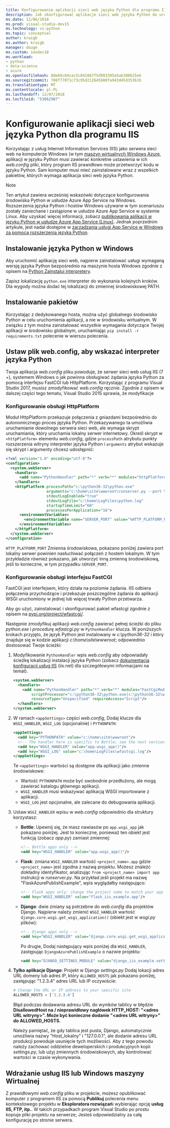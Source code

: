 ```yaml
---
title: Konfigurowanie aplikacji sieci web języka Python dla programu IIS
description: Jak skonfigurować aplikacje sieci web języka Python do uruchamiania z Internet Information Services z maszyną wirtualną Windows.
ms.date: 12/06/2018
ms.prod: visual-studio-dev15
ms.technology: vs-python
ms.topic: conceptual
author: kraigb
ms.author: kraigb
manager: douge
ms.custom: seodec18
ms.workload:
- python
- data-science
- azure
ms.openlocfilehash: 8de69c64cac5c841867f5d993395e5ab380625eb
ms.sourcegitcommit: 708f77071c73c95d212645b00fa943d45d35361b
ms.translationtype: MT
ms.contentlocale: pl-PL
ms.lasthandoff: 12/07/2018
ms.locfileid: "53062907"
---
```

# <a name="configure-python-web-apps-for-iis"></a>Konfigurowanie aplikacji sieci web języka Python dla programu IIS

Korzystając z usług Internet Information Services (IIS) jako serwera sieci web na komputerze Windows (w tym [maszyn wirtualnych Windows Azure](/azure/architecture/reference-architectures/n-tier/windows-vm), aplikacji w języku Python musi zawierać konkretne ustawienia w ich *web.config* pliki, który program IIS prawidłowo może przetworzyć kodu w języku Python. Sam komputer musi mieć zainstalowane wraz z wszelkich pakietów, których wymaga aplikacja sieci web języka Python.

> [!Note]
> Ten artykuł zawiera wcześniej wskazówki dotyczące konfigurowania środowiska Python w usłudze Azure App Service na Windows. Rozszerzenia języka Python i hostów Windows używane w tym scenariuszu zostały zaniechane i zastąpione w usłudze Azure App Service w systemie Linux. Aby uzyskać więcej informacji, zobacz [publikowania aplikacji w języku Python w usłudze Azure App Service (Linux)](publishing-python-web-applications-to-azure-from-visual-studio.md). Jednak poprzednim artykule, jest nadal dostępne w [zarządzania usługi App Service w Windows za pomocą rozszerzenia języka Python](managing-python-on-azure-app-service.md).

## <a name="install-python-on-windows"></a>Instalowanie języka Python w Windows

Aby uruchomić aplikację sieci web, najpierw zainstalować usługi wymaganą wersję języka Python bezpośrednio na maszynie hosta Windows zgodnie z opisem na [Python Zainstaluj interpretery](installing-python-interpreters.md).

Zapisz lokalizację `python.exe` interpreter do wykonania kolejnych kroków. Dla wygody można dodać tej lokalizacji do zmiennej środowiskowej PATH.

## <a name="install-packages"></a>Instalowanie pakietów

Korzystając z dedykowanego hosta, można użyć globalnego środowisko Python w celu uruchomienia aplikacji, a nie w środowisku wirtualnym. W związku z tym można zainstalować wszystkie wymagania dotyczące Twojej aplikacji w środowisku globalnym, uruchamiając `pip install -r requirements.txt` polecenie w wierszu polecenia.

## <a name="set-webconfig-to-point-to-the-python-interpreter"></a>Ustaw plik web.config, aby wskazać interpreter języka Python

Twoja aplikacja *web.config* pliku powoduje, że serwer sieci web usług IIS (7 +), systemem Windows o jak powinna obsługiwać żądania języka Python za pomocą interfejsu FastCGI lub HttpPlatform. Korzystając z programu Visual Studio 2017, musisz zmodyfikować *web.config* ręcznie. Zgodnie z opisem w dalszej części tego tematu, Visual Studio 2015 sprawia, że modyfikacje

### <a name="configure-the-httpplatform-handler"></a>Konfigurowanie obsługi HttpPlatform

Moduł HttpPlatform przekazuje połączenia z gniazdami bezpośrednio do autonomicznego proces języka Python. Przekazywanego ta umożliwia uruchamianie dowolnego serwera sieci web, ale wymaga skrypt uruchamiania, który uruchamia lokalny serwer internetowy. Określ skrypt w `<httpPlatform>` elementu *web.config*, gdzie `processPath` atrybutu punkty rozszerzenia witryny interpreter języka Python i `arguments` atrybut wskazuje się skrypt i argumenty chcesz udostępnić:

```xml
<?xml version="1.0" encoding="utf-8"?>
<configuration>
  <system.webServer>
    <handlers>
      <add name="PythonHandler" path="*" verb="*" modules="httpPlatformHandler" resourceType="Unspecified"/>
    </handlers>
    <httpPlatform processPath="c:\python36-32\python.exe"
                  arguments="c:\home\site\wwwroot\runserver.py --port %HTTP_PLATFORM_PORT%"
                  stdoutLogEnabled="true"
                  stdoutLogFile="c:\home\LogFiles\python.log"
                  startupTimeLimit="60"
                  processesPerApplication="16">
      <environmentVariables>
        <environmentVariable name="SERVER_PORT" value="%HTTP_PLATFORM_PORT%" />
      </environmentVariables>
    </httpPlatform>
  </system.webServer>
</configuration>
```

`HTTP_PLATFORM_PORT` Zmienna środowiskowa, pokazano poniżej zawiera port lokalny serwer powinien nasłuchiwać połączeń z hostem lokalnym. W tym przykładzie również pokazano, jak utworzyć inną zmienną środowiskową, jeśli to konieczne, w tym przypadku `SERVER_PORT`.

### <a name="configure-the-fastcgi-handler"></a>Konfigurowanie obsługi interfejsu FastCGI

FastCGI jest interfejsem, który działa na poziomie żądania. IIS odbiera połączenia przychodzące i przekazuje poszczególne żądania do aplikacji WSGI uruchomiony w jednej lub więcej trwały Python przetwarza.

Aby go użyć, zainstalować i skonfigurować pakiet wfastcgi zgodnie z opisem na [pypi.org/project/wfastcgi/](https://pypi.io/project/wfastcgi).

Następnie zmodyfikuj aplikacji *web.config* zawierać pełnej ścieżki do pliku *python.exe* i *procedurę wfastcgi.py* w `PythonHandler` klucza. W poniższych krokach przyjęto, że język Python jest instalowany w *c:\python36-32* i który znajduje się w kodzie aplikacji *c:\home\site\wwwroot*; odpowiednio dostosować Twoje ścieżki:

1. Modyfikowanie `PythonHandler` wpis *web.config* aby odpowiadały ścieżkę lokalizacji instalacji języka Python (zobacz [dokumentacja konfiguracji usług IIS](https://www.iis.net/configreference) (iis.net) dla szczegółowymi informacjami na temat).

    ```xml
    <system.webServer>
      <handlers>
        <add name="PythonHandler" path="*" verb="*" modules="FastCgiModule"
            scriptProcessor="c:\python36-32\python.exe|c:\python36-32\wfastcgi.py"
            resourceType="Unspecified" requireAccess="Script"/>
      </handlers>
    </system.webServer>
    ```

1. W ramach `<appSettings>` części *web.config*, Dodaj klucze dla `WSGI_HANDLER`, `WSGI_LOG` (opcjonalnie) i `PYTHONPATH`:

    ```xml
    <appSettings>
      <add key="PYTHONPATH" value="c:\home\site\wwwroot"/>
      <!-- The handler here is specific to Bottle; see the next section. -->
      <add key="WSGI_HANDLER" value="app.wsgi_app()"/>
      <add key="WSGI_LOG" value="c:\home\LogFiles\wfastcgi.log"/>
    </appSettings>
    ```

    Te `<appSettings>` wartości są dostępne dla aplikacji jako zmienne środowiskowe:

    - Wartość `PYTHONPATH` może być swobodnie przedłużony, ale mogą zawierać katalogu głównego aplikacji.
    - `WSGI_HANDLER` musi wskazywać aplikacją WSGI importowane z aplikacji.
    - `WSGI_LOG` jest opcjonalne, ale zalecane do debugowania aplikacji.

1. Ustaw `WSGI_HANDLER` wpisu w *web.config* odpowiednio dla struktury korzystasz:

    - **Bottle**: Upewnij się, że masz nawiasów po `app.wsgi_app` jak pokazano poniżej. Jest to konieczne, ponieważ ten obiekt jest funkcją (zobacz *app.py*) zamiast zmiennej:

        ```xml
        <!-- Bottle apps only -->
        <add key="WSGI_HANDLER" value="app.wsgi_app()"/>
        ```

    - **Flask**: zmiana `WSGI_HANDLER` wartość `<project_name>.app` gdzie `<project_name>` jest zgodna z nazwą projektu. Możesz znaleźć dokładny identyfikator, analizując `from <project_name> import app` instrukcji w *runserver.py*. Na przykład jeśli projekt ma nazwę "FlaskAzurePublishExample", wpis wyglądałby następująco:

        ```xml
        <!-- Flask apps only: change the project name to match your app -->
        <add key="WSGI_HANDLER" value="flask_iis_example.app"/>
        ```

    - **Django**: dwie zmiany są potrzebne do *web.config* dla projektów Django. Najpierw należy zmienić `WSGI_HANDLER` wartość `django.core.wsgi.get_wsgi_application()` (obiekt jest w *wsgi.py* plików):

        ```xml
        <!-- Django apps only -->
        <add key="WSGI_HANDLER" value="django.core.wsgi.get_wsgi_application()"/>
        ```

        Po drugie, Dodaj następujący wpis poniżej dla `WSGI_HANDLER`, zastępując `DjangoAzurePublishExample` o nazwie projektu:

        ```xml
        <add key="DJANGO_SETTINGS_MODULE" value="django_iis_example.settings" />
        ```

1. **Tylko aplikacje Django**: Projekt w Django *settings.py* Dodaj lokacji adres URL domeny lub adres IP, który `ALLOWED_HOSTS` jak pokazano poniżej, zastępując "1.2.3.4" adres URL lub IP oczywiście:

    ```python
    # Change the URL or IP address to your specific site
    ALLOWED_HOSTS = ['1.2.3.4']
    ```

    Błąd podczas dodawania adresu URL do wyników tablicy w błędzie **DisallowedHost na / nieprawidłowy nagłówek HTTP_HOST: "\<adres URL witryny\>". Może być konieczne dodanie "\<adres URL witryny\>" do ALLOWED_HOSTS.**

    Należy pamiętać, że gdy tablica jest pusta, Django, automatycznie umożliwia nazwy "Host_lokalny" i "127.0.0.1", ale dodanie adresu URL produkcji powoduje usunięcie tych możliwości. Aby z tego powodu należy zachować oddzielne deweloperskich i produkcyjnych kopii *settings.py*, lub użyj zmiennych środowiskowych, aby kontrolować wartości w czasie wykonywania.

## <a name="deploy-to-iis-or-a-windows-vm"></a>Wdrażanie usług IIS lub Windows maszyny Wirtualnej

Z prawidłowymi *web.config* pliku w projekcie, możesz opublikować komputer z programem IIS za pomocą **Publikuj** polecenia menu kontekstowego projektu w **Eksploratora rozwiązań**i wybierając opcję **usług IIS, FTP, itp.**. W takich przypadkach program Visual Studio po prostu kopiuje pliki projektu na serwerze; Jesteś odpowiedzialny za całą konfigurację po stronie serwera.
